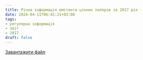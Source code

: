 ```yaml
---
title: Річна інформація емітента цінних паперів за 2017 рік
date: 2024-04-11T06:42:21+03:00
tags:
- регулярна інформація
- звіт
- 2017
draft: false
---
```


[Завантажити файл](mtc_information_2017.pdf)